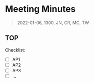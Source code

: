 # Meeting Minutes

> 2022-01-06, 1300, JN, CR, MC, TW

## TOP

Checklist:

* [ ] AP1
* [ ] AP2
* [ ] AP3
* [ ] ...
